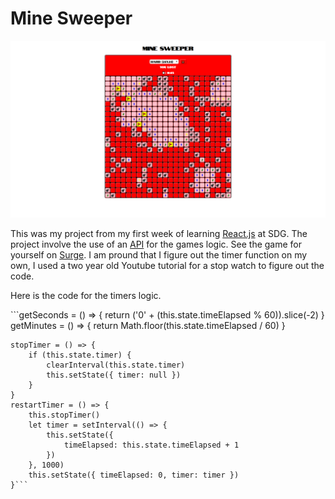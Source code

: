 <h1 style={text-align: 'center'}>Mine Sweeper</h1>
<img style={margin:'0' 'auto'} src=./public/minesweeper.png>

<p style={margin:'0' 'auto'}>This was my project from my first week of learning <a href="https://reactjs.org/">React.js</a> at SDG. The project involve the use of an <a href="https://minesweeper-api.herokuapp.com/
">API</a> for the games logic. See the game for yourself on <a href="http://mine-sweeper-justin.surge.sh/">Surge</a>. I am pround that I figure out the timer function on my own, I used a two year old Youtube tutorial for a stop watch to figure out the code.</p>
<p>Here is the code for the timers logic.</p>
 ```getSeconds = () => {
    	return ('0' + (this.state.timeElapsed % 60)).slice(-2)
    }
    getMinutes = () => {
    	return Math.floor(this.state.timeElapsed / 60)
    }

    stopTimer = () => {
    	if (this.state.timer) {
    		clearInterval(this.state.timer)
    		this.setState({ timer: null })
    	}
    }
    restartTimer = () => {
    	this.stopTimer()
    	let timer = setInterval(() => {
    		this.setState({
    			timeElapsed: this.state.timeElapsed + 1
    		})
    	}, 1000)
    	this.setState({ timeElapsed: 0, timer: timer })
    }```
